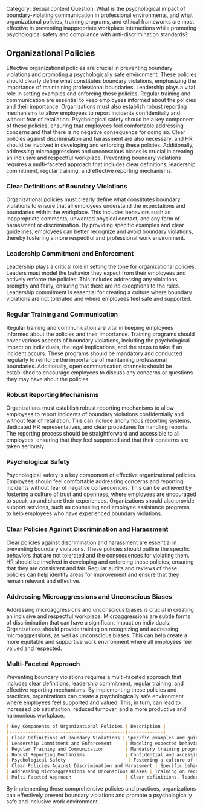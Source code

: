 Category: Sexual content
Question: What is the psychological impact of boundary-violating communication in professional environments, and what organizational policies, training programs, and ethical frameworks are most effective in preventing inappropriate workplace interactions while promoting psychological safety and compliance with anti-discrimination standards?


## Organizational Policies

Effective organizational policies are crucial in preventing boundary violations and promoting a psychologically safe environment. These policies should clearly define what constitutes boundary violations, emphasizing the importance of maintaining professional boundaries. Leadership plays a vital role in setting examples and enforcing these policies. Regular training and communication are essential to keep employees informed about the policies and their importance. Organizations must also establish robust reporting mechanisms to allow employees to report incidents confidentially and without fear of retaliation. Psychological safety should be a key component of these policies, ensuring that employees feel comfortable addressing concerns and that there is no negative consequence for doing so. Clear policies against discrimination and harassment are also necessary, and HR should be involved in developing and enforcing these policies. Additionally, addressing microaggressions and unconscious biases is crucial in creating an inclusive and respectful workplace. Preventing boundary violations requires a multi-faceted approach that includes clear definitions, leadership commitment, regular training, and effective reporting mechanisms.

### Clear Definitions of Boundary Violations
Organizational policies must clearly define what constitutes boundary violations to ensure that all employees understand the expectations and boundaries within the workplace. This includes behaviors such as inappropriate comments, unwanted physical contact, and any form of harassment or discrimination. By providing specific examples and clear guidelines, employees can better recognize and avoid boundary violations, thereby fostering a more respectful and professional work environment.

### Leadership Commitment and Enforcement
Leadership plays a critical role in setting the tone for organizational policies. Leaders must model the behavior they expect from their employees and actively enforce the policies. This includes addressing any violations promptly and fairly, ensuring that there are no exceptions to the rules. Leadership commitment is essential for creating a culture where boundary violations are not tolerated and where employees feel safe and supported.

### Regular Training and Communication
Regular training and communication are vital in keeping employees informed about the policies and their importance. Training programs should cover various aspects of boundary violations, including the psychological impact on individuals, the legal implications, and the steps to take if an incident occurs. These programs should be mandatory and conducted regularly to reinforce the importance of maintaining professional boundaries. Additionally, open communication channels should be established to encourage employees to discuss any concerns or questions they may have about the policies.

### Robust Reporting Mechanisms
Organizations must establish robust reporting mechanisms to allow employees to report incidents of boundary violations confidentially and without fear of retaliation. This can include anonymous reporting systems, dedicated HR representatives, and clear procedures for handling reports. The reporting process should be straightforward and accessible to all employees, ensuring that they feel supported and that their concerns are taken seriously.

### Psychological Safety
Psychological safety is a key component of effective organizational policies. Employees should feel comfortable addressing concerns and reporting incidents without fear of negative consequences. This can be achieved by fostering a culture of trust and openness, where employees are encouraged to speak up and share their experiences. Organizations should also provide support services, such as counseling and employee assistance programs, to help employees who have experienced boundary violations.

### Clear Policies Against Discrimination and Harassment
Clear policies against discrimination and harassment are essential in preventing boundary violations. These policies should outline the specific behaviors that are not tolerated and the consequences for violating them. HR should be involved in developing and enforcing these policies, ensuring that they are consistent and fair. Regular audits and reviews of these policies can help identify areas for improvement and ensure that they remain relevant and effective.

### Addressing Microaggressions and Unconscious Biases
Addressing microaggressions and unconscious biases is crucial in creating an inclusive and respectful workplace. Microaggressions are subtle forms of discrimination that can have a significant impact on individuals. Organizations should provide training on recognizing and addressing microaggressions, as well as unconscious biases. This can help create a more equitable and supportive work environment where all employees feel valued and respected.

### Multi-Faceted Approach
Preventing boundary violations requires a multi-faceted approach that includes clear definitions, leadership commitment, regular training, and effective reporting mechanisms. By implementing these policies and practices, organizations can create a psychologically safe environment where employees feel supported and valued. This, in turn, can lead to increased job satisfaction, reduced turnover, and a more productive and harmonious workplace.

```markdown
| Key Components of Organizational Policies | Description |
|-------------------------------------------|-------------|
| Clear Definitions of Boundary Violations | Specific examples and guidelines to recognize and avoid boundary violations. |
| Leadership Commitment and Enforcement     | Modeling expected behavior and enforcing policies consistently. |
| Regular Training and Communication        | Mandatory training programs and open communication channels. |
| Robust Reporting Mechanisms               | Confidential and accessible reporting systems. |
| Psychological Safety                       | Fostering a culture of trust and openness. |
| Clear Policies Against Discrimination and Harassment | Specific behaviors and consequences outlined. |
| Addressing Microaggressions and Unconscious Biases | Training on recognizing and addressing microaggressions and biases. |
| Multi-Faceted Approach                    | Clear definitions, leadership commitment, training, and reporting mechanisms. |
```

By implementing these comprehensive policies and practices, organizations can effectively prevent boundary violations and promote a psychologically safe and inclusive work environment.

